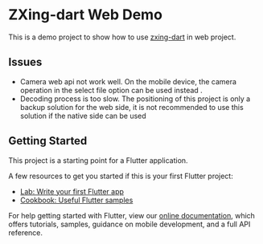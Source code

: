 # ZXing-dart Web Demo

This is a demo project to show how to use [zxing-dart](https://github.com/shirne/zxing-dart) in web project.

## Issues

* Camera web api not work well. On the mobile device, the camera operation in the select file option can be used instead .
* Decoding process is too slow. The positioning of this project is only a backup solution for the web side, it is not recommended to use this solution if the native side can be used

## Getting Started

This project is a starting point for a Flutter application.

A few resources to get you started if this is your first Flutter project:

- [Lab: Write your first Flutter app](https://flutter.dev/docs/get-started/codelab)
- [Cookbook: Useful Flutter samples](https://flutter.dev/docs/cookbook)

For help getting started with Flutter, view our
[online documentation](https://flutter.dev/docs), which offers tutorials,
samples, guidance on mobile development, and a full API reference.
